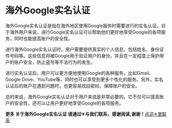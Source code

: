 # 海外Google实名认证

海外Google实名认证是指在海外地区使用Google服务时需要进行的实名认证。对于海外用户来说，进行Google实名认证可以帮助他们更好地享受Google的各项服务，同时也能提高账户的安全性。

进行海外Google实名认证时，用户需要提供真实的个人信息，包括姓名、身份证件号码等。这些信息将被Google用于验证用户的身份，并且在一定程度上保护用户的账户安全，防止盗号等不法行为的发生。

进行实名认证后，用户可以更方便地使用Google的各种服务，比如Gmail、Google Drive、YouTube等，同时也可以享受到更多个性化的服务。另外，实名认证后的账户在遇到问题时，也更容易找回密码，保障账户的安全。

总的来说，海外Google实名认证对于用户来说是非常必要的。它不仅可以提高账户的安全性，还可以让用户更好地享受Google的各项服务。

**更多 关于海外Google实名认证 请通过✈与我们联系，感谢阅读,谢谢！**[点这✈里联系](https://abc.k02.cc)